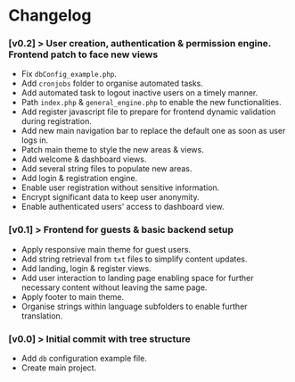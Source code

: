 # Changelog  

### [v0.2] > User creation, authentication & permission engine. Frontend patch to face new views

- Fix `dbConfig_example.php`.
- Add `cronjobs` folder to organise automated tasks.
- Add automated task to logout inactive users on a timely manner.
- Path `index.php` & `general_engine.php` to enable the new functionalities.
- Add register javascript file to prepare for frontend dynamic validation during registration.
- Add new main navigation bar to replace the default one as soon as user logs in.
- Patch main theme to style the new areas & views.
- Add welcome & dashboard views.
- Add several string files to populate new areas.
- Add login & registration engine.
- Enable user registration without sensitive information.
- Encrypt significant data to keep user anonymity.
- Enable authenticated users' access to dashboard view.


### [v0.1] > Frontend for guests & basic backend setup  

- Apply responsive main theme for guest users.
- Add string retrieval from `txt` files to simplify content updates.
- Add landing, login & register views.
- Add user interaction to landing page enabling space for further necessary content without leaving the same page.
- Apply footer to main theme.
- Organise strings within language subfolders to enable further translation.


### [v0.0] > Initial commit with tree structure  

- Add `db` configuration example file.
- Create main project.
